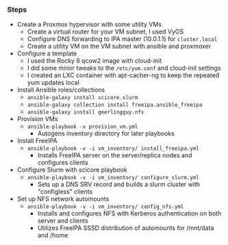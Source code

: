 ### Steps

- Create a Proxmox hypervisor with some utility VMs
    - Create a virtual router for your VM subnet, I used VyOS
    - Configure DNS forwarding to IPA master (10.0.1.1) for `cluster.local`
    - Create a utility VM on the VM subnet with ansible and proxmoxer
- Configure a template
    - I used the Rocky 8 qcow2 image with cloud-init
    - I did some minor tweaks to the `/etc/yum.conf` and cloud-init settings
    - I created an LXC container with apt-cacher-ng to keep the repeated yum updates local
- Install Ansible roles/collections
    - `ansible-galaxy install scicore.slurm`
    - `ansible-galaxy collection install freeipa.ansible_freeipa`
    - `ansible-galaxy install geerlingguy.nfs`
- Provision VMs
    - `ansible-playbook -v provision_vm.yml`
        - Autogens inventory directory for later playbooks
- Install FreeIPA
    - `ansible-playbook -v -i vm_inventory/ install_freeipa.yml`
        - Installs FreeIPA server on the server/replica nodes and configures clients
- Configure Slurm with scicore playbook
    - `ansible-playbook -v -i vm_inventory/ configure_slurm.yml`
        - Sets up a DNS SRV record and builds a slurm cluster with "configless" clients
- Set up NFS network automounts
    - `ansible-playbook -v -i vm_inventory/ config_nfs.yml`
        - Installs and configures NFS with Kerberos authentication on both server and clients
        - Utilizes FreeIPA SSSD distribution of automounts for /mnt/data and /home